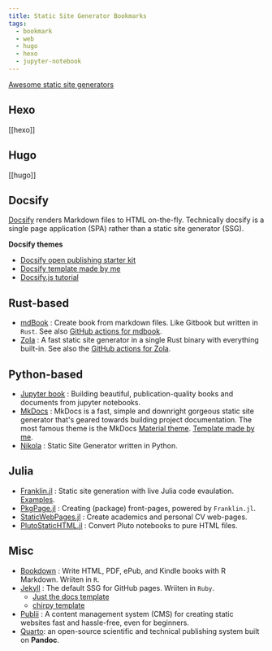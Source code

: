 ```yaml
---
title: Static Site Generator Bookmarks
tags:
  - bookmark
  - web
  - hugo
  - hexo
  - jupyter-notebook
---
```


[Awesome static site generators](https://github.com/myles/awesome-static-generators)
## Hexo

[[hexo]]
## Hugo

[[hugo]]
## Docsify

[Docsify](https://docsify.js.org/) renders Markdown files to HTML on-the-fly. Technically docsify is a single page application (SPA) rather than a static site generator (SSG).

**Docsify themes**

- [Docsify open publishing starter kit](https://github.com/hibbitts-design/docsify-open-publishing-starter-kit)
- [Docsify template made by me](https://github.com/sosiristseng/template-docsify)
- [Docsify.js tutorial](https://github.com/MichaelCurrin/docsify-js-tutorial)
## Rust-based

- [mdBook](https://github.com/rust-lang/mdBook) : Create book from markdown files. Like Gitbook but written in `Rust`. See also [GitHub actions for mdbook](https://github.com/peaceiris/actions-mdbook).
- [Zola](https://github.com/getzola/zola) : A fast static site generator in a single Rust binary with everything built-in. See also the [GitHub actions for Zola](https://github.com/TonySpegel/zola-build-action).
## Python-based

- [Jupyter book](https://jupyterbook.org/intro.html) : Building beautiful, publication-quality books and documents from jupyter notebooks.
- [MkDocs](https://www.mkdocs.org) : MkDocs is a fast, simple and downright gorgeous static site generator that's geared towards building project documentation. The most famous theme is the MkDocs [Material theme](https://squidfunk.github.io/mkdocs-material/). [Template made by me](https://github.com/sosiristseng/template-mkdocs-material).
- [Nikola](https://getnikola.com/) : Static Site Generator written in Python.
## Julia

- [Franklin.jl](https://github.com/tlienart/Franklin.jl) : Static site generation with live Julia code evaulation. [Examples](https://github.com/tlienart/Franklin.jl#docs).
- [PkgPage.jl](https://tlienart.github.io/PkgPage.jl/) : Creating (package) front-pages, powered by `Franklin.jl`.
- [StaticWebPages.jl](https://github.com/Azzaare/StaticWebPages.jl) : Create academics and personal CV web-pages.
- [PlutoStaticHTML.jl](https://github.com/rikhuijzer/PlutoStaticHTML.jl) : Convert Pluto notebooks to pure HTML files.
## Misc

- [Bookdown](https://bookdown.org) : Write HTML, PDF, ePub, and Kindle books with R Markdown. Wriiten in `R`.
- [Jekyll](https://jekyllrb.com) : The default SSG for GitHub pages. Wriiten in `Ruby`. 
	- [Just the docs template](https://just-the-docs.github.io/just-the-docs-template/)
	- [chirpy template](https://github.com/sosiristseng/template-jekyll-chirpy)
- [Publii](https://github.com/GetPublii/Publii) : A content management system (CMS) for creating static websites fast and hassle-free, even for beginners.
- [Quarto](https://quarto.org/): an open-source scientific and technical publishing system built on **Pandoc**.